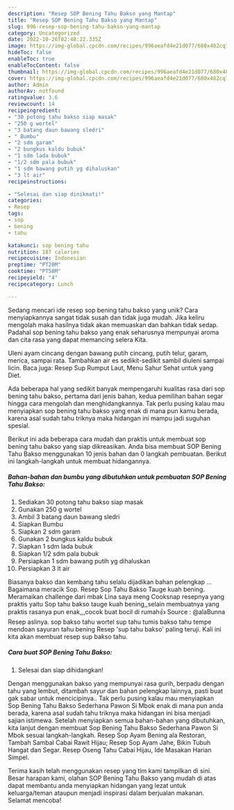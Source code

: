 ```yaml
---
description: "Resep SOP Bening Tahu Bakso yang Mantap"
title: "Resep SOP Bening Tahu Bakso yang Mantap"
slug: 996-resep-sop-bening-tahu-bakso-yang-mantap
category: Uncategorized
date: 2022-10-26T02:48:22.335Z
image: https://img-global.cpcdn.com/recipes/996aeafd4e21d077/680x482cq70/sop-bening-tahu-bakso-foto-resep-utama.jpg
hideToc: false
enableToc: true
enableTocContent: false
thumbnail: https://img-global.cpcdn.com/recipes/996aeafd4e21d077/680x482cq70/sop-bening-tahu-bakso-foto-resep-utama.jpg
cover: https://img-global.cpcdn.com/recipes/996aeafd4e21d077/680x482cq70/sop-bening-tahu-bakso-foto-resep-utama.jpg
author: Admin
authorAv: notfound
ratingvalue: 3.6
reviewcount: 14
recipeingredient:
- "30 potong tahu bakso siap masak"
- "250 g wortel"
- "3 batang daun bawang sledri"
- " Bumbu"
- "2 sdm garam"
- "2 bungkus kaldu bubuk"
- "1 sdm lada bubuk"
- "1/2 sdm pala bubuk"
- "1 sdm bawang putih yg dihaluskan"
- "3 lt air"
recipeinstructions:

- "Selesai dan siap dinikmati!"
categories:
- Resep
tags:
- sop
- bening
- tahu

katakunci: sop bening tahu 
nutrition: 187 calories
recipecuisine: Indonesian
preptime: "PT20M"
cooktime: "PT58M"
recipeyield: "4"
recipecategory: Lunch

---
```





Sedang mencari ide resep sop bening tahu bakso yang unik? Cara menyiapkannya sangat tidak susah dan tidak juga mudah. Jika keliru mengolah maka hasilnya tidak akan memuaskan dan bahkan tidak sedap. Padahal sop bening tahu bakso yang enak seharusnya mempunyai aroma dan cita rasa yang dapat memancing selera Kita.





Uleni ayam cincang dengan bawang putih cincang, putih telur, garam, merica, sampai rata. Tambahkan air es sedikit-sedikit sambil diuleni sampai licin. Baca juga: Resep Sup Rumput Laut, Menu Sahur Sehat untuk yang Diet.

Ada beberapa hal yang sedikit banyak mempengaruhi kualitas rasa dari sop bening tahu bakso, pertama dari jenis bahan, kedua pemilihan bahan segar hingga cara mengolah dan menghidangkannya. Tak perlu pusing kalau mau menyiapkan sop bening tahu bakso yang enak di mana pun kamu berada, karena asal sudah tahu triknya maka hidangan ini mampu jadi suguhan spesial.






Berikut ini ada beberapa cara mudah dan praktis untuk membuat sop bening tahu bakso yang siap dikreasikan. Anda bisa membuat SOP Bening Tahu Bakso menggunakan 10 jenis bahan dan 0 langkah pembuatan. Berikut ini langkah-langkah untuk membuat hidangannya.

<!--inarticleads1-->

##### Bahan-bahan dan bumbu yang dibutuhkan untuk pembuatan SOP Bening Tahu Bakso:

1. Sediakan 30 potong tahu bakso siap masak
1. Gunakan 250 g wortel
1. Ambil 3 batang daun bawang sledri
1. Siapkan  Bumbu
1. Siapkan 2 sdm garam
1. Gunakan 2 bungkus kaldu bubuk
1. Siapkan 1 sdm lada bubuk
1. Siapkan 1/2 sdm pala bubuk
1. Persiapkan 1 sdm bawang putih yg dihaluskan
1. Persiapkan 3 lt air


Biasanya bakso dan kembang tahu selalu dijadikan bahan pelengkap … Bagaimana meracik Sop. Resep Sop Tahu Bakso Tauge kuah bening. Meramaikan challenge dari mbak Lina saya meng Cooksnap resepnya yang praktis yaitu Sop tahu bakso tauge kuah bening,,selain membuatnya yang praktis rasanya pun enak,,,cocok buat bocil di rumah👍 Source : @alaBunna Resep aslinya. sop bakso tahu wortel sup tahu tumis bakso tahu tempe mendoan sayuran tahu bening Resep &#39;sup tahu bakso&#39; paling teruji. Kali ini kita akan membuat resep sup bakso tahu. 

<!--inarticleads2-->

##### Cara buat SOP Bening Tahu Bakso:


1. Selesai dan siap dihidangkan!

Dengan menggunakan bakso yang mempunyai rasa gurih, berpadu dengan tahu yang lembut, ditambah sayur dan bahan pelengkap lainnya, pasti buat gak sabar untuk mencicipinya.. Tak perlu pusing kalau mau menyiapkan Sop Bening Tahu Bakso Sederhana Pawon Si Mbok enak di mana pun anda berada, karena asal sudah tahu triknya maka hidangan ini bisa menjadi sajian istimewa. Setelah menyiapkan semua bahan-bahan yang dibutuhkan, kita lanjut dengan membuat Sop Bening Tahu Bakso Sederhana Pawon Si Mbok sesuai langkah-langkah. Resep Sop Ayam Bening ala Restoran, Tambah Sambal Cabai Rawit Hijau; Resep Sop Ayam Jahe, Bikin Tubuh Hangat dan Segar. Resep Oseng Tahu Cabai Hijau, Ide Masakan Harian Simpel. 

Terima kasih telah menggunakan resep yang tim kami tampilkan di sini. Besar harapan kami, olahan SOP Bening Tahu Bakso yang mudah di atas dapat membantu anda menyiapkan hidangan yang lezat untuk keluarga/teman ataupun menjadi inspirasi dalam berjualan makanan. Selamat mencoba!
